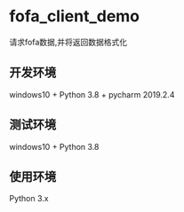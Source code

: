 # fofa_client_demo
请求fofa数据,并将返回数据格式化
## 开发环境
windows10 + Python 3.8 + pycharm 2019.2.4
## 测试环境
windows10 + Python 3.8
## 使用环境
Python 3.x
